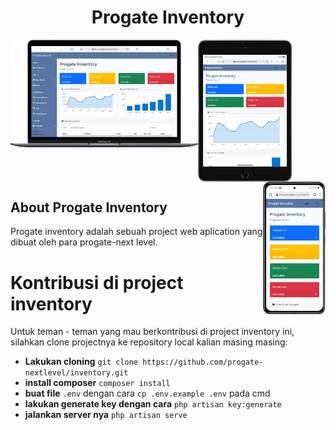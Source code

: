 
<h1 align="center">Progate Inventory</h1>


<!-- ![gambaran laptop](/public/laptop.png)
![gambaran laptop](/public/tablet.png)
![gambaran mobile](/public/mobile.png) -->
 <img align="left" width="300"  src="/public/laptop.png">
 <img align="center" width="150"  src="/public/tablet.png">
 <img align="right" width="100"  src="/public/mobile.png">

## About Progate Inventory

Progate inventory adalah sebuah project web aplication yang dibuat oleh para progate-next level.

# Kontribusi di project inventory

Untuk teman - teman yang mau berkontribusi di project inventory ini, silahkan clone projectnya ke repository local kalian masing masing:

- **Lakukan cloning** 
```git clone https://github.com/progate-nextlevel/inventory.git```
- **install composer** 
```composer install```
- **buat file** `.env` dengan cara `cp .env.example .env` pada cmd
- **lakukan generate key dengan cara** 
```php artisan key:generate```
- **jalankan server nya** 
    ```php artisan serve```
#

# 


